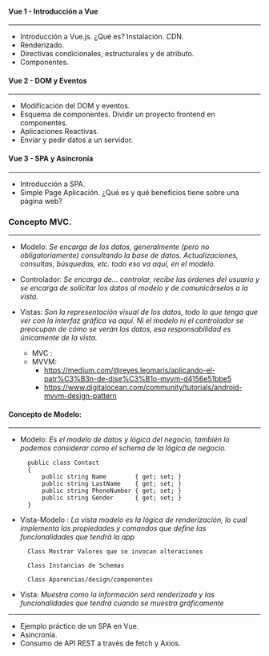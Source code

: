 #### Vue 1 - Introducción a Vue
---
- Introducción a Vue.js. ¿Qué es? Instalación. CDN.
- Renderizado.
- Directivas condicionales, estructurales y de atributo.
- Componentes.

#### Vue 2 - DOM y Eventos
---

- Modificación del DOM y eventos.
- Esquema de componentes. Dividir un proyecto frontend en componentes.
- Aplicaciones Reactivas.
- Enviar y pedir datos a un servidor.

#### Vue 3 - SPA y Asincronía
---
- Introducción a SPA. 
- Simple Page Aplicación. ¿Qué es y qué beneficios tiene sobre una página web?
### Concepto MVC.
---

- Modelo: *Se encarga de los datos, generalmente (pero no obligatoriamente) consultando la base de datos. Actualizaciones, consultas, búsquedas, etc. todo eso va aquí, en el modelo.*

- Controlador: *Se encarga de... controlar, recibe las órdenes del usuario y se encarga de solicitar los datos al modelo y de comunicárselos a la vista.*

- Vistas: *Son la representación visual de los datos, todo lo que tenga que ver con la interfaz gráfica va aquí. Ni el modelo ni el controlador se preocupan de cómo se verán los datos, esa responsabilidad es únicamente de la vista.*
    <!-- modelo vista controlador  -->
    - MVC : 
    <!-- vs -->
    <!-- modelo vista viewModel -->
   - MVVM: 
        * https://medium.com/@reyes.leomaris/aplicando-el-patr%C3%B3n-de-dise%C3%B1o-mvvm-d4156e51bbe5
        * https://www.digitalocean.com/community/tutorials/android-mvvm-design-pattern
#### Concepto de Modelo:
---
- Modelo: *Es el modelo de datos y lógica del negocio, también lo podemos considerar como el schema de la lógica de negocio.* 
 

        public class Contact
        {
            public string Name        { get; set; }
            public string LastName    { get; set; }
            public string PhoneNumber { get; set; }
            public string Gender      { get; set; }
        }
        
- Vista-Modelo : *La vista modelo es la lógica de renderización, lo cual implementa las propiedades  y comandos que define las funcionalidades que tendrá la app*
        

        Class Mostrar Valores que se invocan alteraciones

        Class Instancias de Schemas

        Class Aparencias/design/componentes
        
        
- Vista: *Muestra como la información será renderizada y las funcionalidades que tendrá  cuando se muestra gráficamente*

---
- Ejemplo práctico de un SPA en Vue.
- Asincronía.
- Consumo de API REST a través de fetch y Axios.
